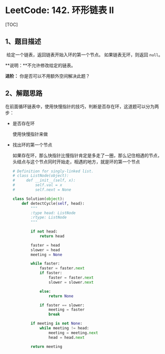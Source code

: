 # LeetCode: 142. 环形链表 II

[TOC]



## 1、题目描述

​	给定一个链表，返回链表开始入环的第一个节点。 如果链表无环，则返回 `null`。

**说明：**不允许修改给定的链表。

**进阶：**
	你是否可以不用额外空间解决此题？



## 2、解题思路

​	在前面循环链表中，使用快慢指针的技巧，判断是否存在环，这道题可以分为两步：

- 是否存在环

  使用快慢指针来做

- 找出环的第一个节点

  如果存在环，那么快指针比慢指针肯定是多走了一圈，那么记住相遇的节点，头结点与这个节点同时开始走，相遇的地方，就是环的第一个节点

  

  ```python
  # Definition for singly-linked list.
  # class ListNode(object):
  #     def __init__(self, x):
  #         self.val = x
  #         self.next = None
  
  class Solution(object):
      def detectCycle(self, head):
          """
          :type head: ListNode
          :rtype: ListNode
          """
          
          if not head:
              return head
  
          faster = head
          slower = head
          meeting = None
  
          while faster:
              faster = faster.next
              if faster:
                  faster = faster.next
                  slower = slower.next
  
              else:
                  return None
  
              if faster == slower:
                  meeting = faster
                  break
  
          if meeting is not None:
              while meeting != head:
                  meeting = meeting.next
                  head = head.next
  
          return meeting
  ```

  

  
